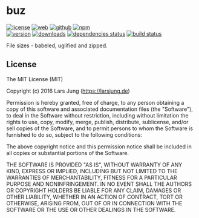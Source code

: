 # buz

[![license][license-img]][github] [![web][web-img]][web] [![github][github-img]][github] [![npm][npm-img]][npm]  
[![version][npm-v-img]][npm] [![downloads][npm-dm-img]][npm] [![dependencies status][gemnasium-img]][gemnasium] [![build status][travis-img]][travis]

File sizes - babeled, uglified and zipped.


## License
The MIT License (MIT)

Copyright (c) 2016 Lars Jung (https://larsjung.de)

Permission is hereby granted, free of charge, to any person obtaining a copy
of this software and associated documentation files (the "Software"), to deal
in the Software without restriction, including without limitation the rights
to use, copy, modify, merge, publish, distribute, sublicense, and/or sell
copies of the Software, and to permit persons to whom the Software is
furnished to do so, subject to the following conditions:

The above copyright notice and this permission notice shall be included in
all copies or substantial portions of the Software.

THE SOFTWARE IS PROVIDED "AS IS", WITHOUT WARRANTY OF ANY KIND, EXPRESS OR
IMPLIED, INCLUDING BUT NOT LIMITED TO THE WARRANTIES OF MERCHANTABILITY,
FITNESS FOR A PARTICULAR PURPOSE AND NONINFRINGEMENT. IN NO EVENT SHALL THE
AUTHORS OR COPYRIGHT HOLDERS BE LIABLE FOR ANY CLAIM, DAMAGES OR OTHER
LIABILITY, WHETHER IN AN ACTION OF CONTRACT, TORT OR OTHERWISE, ARISING FROM,
OUT OF OR IN CONNECTION WITH THE SOFTWARE OR THE USE OR OTHER DEALINGS IN
THE SOFTWARE.


[web]: https://larsjung.de/buz/
[github]: https://github.com/lrsjng/buz
[npm]: https://www.npmjs.org/package/buz
[gemnasium]: https://gemnasium.com/lrsjng/buz
[travis]: https://travis-ci.org/lrsjng/buz

[license-img]: https://img.shields.io/badge/license-MIT-a0a060.svg?style=flat-square
[web-img]: https://img.shields.io/badge/web-larsjung.de/buz-a0a060.svg?style=flat-square
[github-img]: https://img.shields.io/badge/github-lrsjng/buz-a0a060.svg?style=flat-square
[npm-img]: https://img.shields.io/badge/npm-buz-a0a060.svg?style=flat-square

[npm-v-img]: https://img.shields.io/npm/v/buz.svg?style=flat-square
[npm-dm-img]: https://img.shields.io/npm/dm/buz.svg?style=flat-square
[gemnasium-img]: https://img.shields.io/gemnasium/lrsjng/buz.svg?style=flat-square
[travis-img]: https://img.shields.io/travis/lrsjng/buz.svg?style=flat-square
